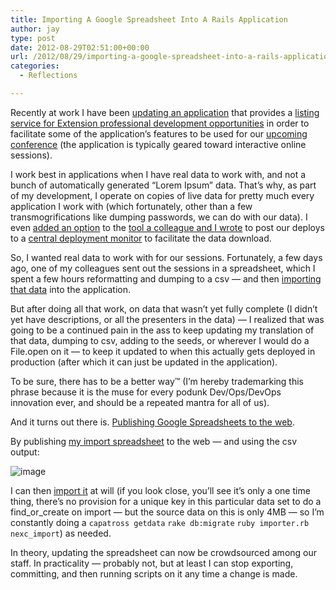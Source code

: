 ```yaml
---
title: Importing A Google Spreadsheet Into A Rails Application
author: jay
type: post
date: 2012-08-29T02:51:00+00:00
url: /2012/08/29/importing-a-google-spreadsheet-into-a-rails-application/
categories:
  - Reflections

---
```

Recently at work I have been [updating an application][1] that provides a [listing service for Extension professional development opportunities][2] in order to facilitate some of the application’s features to be used for our [upcoming conference][3] (the application is typically geared toward interactive online sessions).

I work best in applications when I have real data to work with, and not a bunch of automatically generated “Lorem Ipsum” data. That’s why, as part of my development, I operate on copies of live data for pretty much every application I work with (which fortunately, other than a few transmogrifications like dumping passwords, we can do with our data). I even [added an option][4] to the [tool a colleague and I wrote][5] to post our deploys to a [central deployment monitor][6] to facilitate the data download.

So, I wanted real data to work with for our sessions. Fortunately, a few days ago, one of my colleagues sent out the sessions in a spreadsheet, which I spent a few hours reformatting and dumping to a csv — and then [importing that data][7] into the application.

But after doing all that work, on data that wasn’t yet fully complete (I didn’t yet have descriptions, or all the presenters in the data) — I realized that was going to be a continued pain in the ass to keep updating my translation of that data, dumping to csv, adding to the seeds, or wherever I would do a File.open on it — to keep it updated to when this actually gets deployed in production (after which it can just be updated in the application).

To be sure, there has to be a better way™ (I’m hereby trademarking this phrase because it is the muse for every podunk Dev/Ops/DevOps innovation ever, and should be a repeated mantra for all of us).

And it turns out there is. [Publishing Google Spreadsheets to the web][8].

By publishing [my import spreadsheet][9] to the web — and using the csv output:

![image][10]

I can then [import it][11] at will (if you look close, you’ll see it’s only a one time thing, there’s no provision for a unique key in this particular data set to do a find\_or\_create on import — but the source data on this is only 4MB — so I’m constantly doing a <code class="highlighter-rouge">capatross getdata</code> <code class="highlighter-rouge">rake db:migrate</code> <code class="highlighter-rouge">ruby importer.rb nexc_import</code>) as needed.

In theory, updating the spreadsheet can now be crowdsourced among our staff. In practicality — probably not, but at least I can stop exporting, committing, and then running scripts on it any time a change is made.

 [1]: https://github.com/extension/learn/commits/development
 [2]: http://learn.extension.org/
 [3]: http://nexc2012.extension.org/
 [4]: https://github.com/extension/capatross/commit/4478c14d10ceec6898214bce1df6b158bd005bc2
 [5]: https://github.com/extension/capatross
 [6]: https://github.com/extension/albatross
 [7]: https://github.com/extension/learn/blob/development/app/models/conference.rb#L101
 [8]: http://support.google.com/docs/bin/answer.py?hl=en&answer=37579
 [9]: https://docs.google.com/a/extension.org/spreadsheet/pub?key=0AiKHgDf9UwV6dEd4WW5fb2tpc0paV3h5bmJ2TkV2Mmc&single=true&gid=0&output=html
 [10]: https://photos.smugmug.com/photos/i-cdhQtfn/0/L/i-cdhQtfn-L.jpg
 [11]: https://github.com/extension/learn/blob/development/script/importer.rb